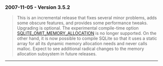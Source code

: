 ### 2007\-11\-05 \- Version 3\.5\.2


> This is an incremental release that fixes several minor problems,
>  adds some obscure features, and provides some performance tweaks.
>  Upgrading is optional.
>  The experimental compile\-time option
>  [SQLITE\_OMIT\_MEMORY\_ALLOCATION](compile.html#omitfeatures) is no longer supported. On the other
>  hand, it is now possible to compile SQLite so that it uses a static
>  array for all its dynamic memory allocation needs and never calls
>  malloc. Expect to see additional radical changes to the memory
>  allocation subsystem in future releases.



---

